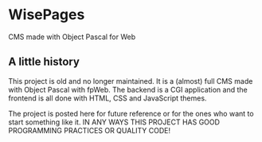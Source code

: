 # WisePages
CMS made with Object Pascal for Web

## A little history
This project is old and no longer maintained. It is a (almost) full CMS made with Object Pascal with fpWeb. The backend is a CGI application and the frontend is all done with HTML, CSS and JavaScript themes.

The project is posted here for future reference or for the ones who want to start something like it. IN ANY WAYS THIS PROJECT HAS GOOD PROGRAMMING PRACTICES OR QUALITY CODE!
